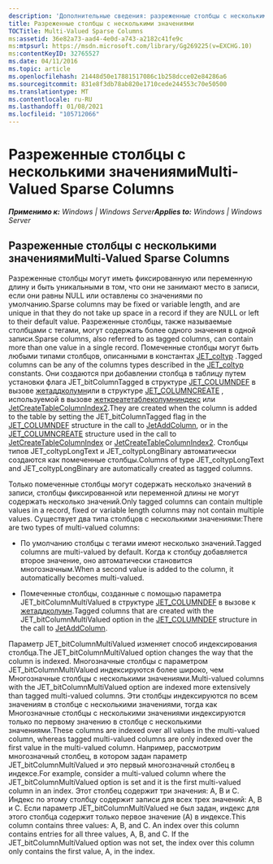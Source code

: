 ```yaml
---
description: 'Дополнительные сведения: разреженные столбцы с несколькими значениями'
title: Разреженные столбцы с несколькими значениями
TOCTitle: Multi-Valued Sparse Columns
ms:assetid: 36e82a73-aad4-4e0d-a743-a2182c41fe9c
ms:mtpsurl: https://msdn.microsoft.com/library/Gg269225(v=EXCHG.10)
ms:contentKeyID: 32765527
ms.date: 04/11/2016
ms.topic: article
ms.openlocfilehash: 21448d50e17881517086c1b258dcce02e84286a6
ms.sourcegitcommit: 831e8f3db78ab820e1710cede244553c70e50500
ms.translationtype: MT
ms.contentlocale: ru-RU
ms.lasthandoff: 01/08/2021
ms.locfileid: "105712066"
---
```

# <a name="multi-valued-sparse-columns"></a><span data-ttu-id="3732a-103">Разреженные столбцы с несколькими значениями</span><span class="sxs-lookup"><span data-stu-id="3732a-103">Multi-Valued Sparse Columns</span></span>


<span data-ttu-id="3732a-104">_**Применимо к:** Windows | Windows Server_</span><span class="sxs-lookup"><span data-stu-id="3732a-104">_**Applies to:** Windows | Windows Server_</span></span>

## <a name="multi-valued-sparse-columns"></a><span data-ttu-id="3732a-105">Разреженные столбцы с несколькими значениями</span><span class="sxs-lookup"><span data-stu-id="3732a-105">Multi-Valued Sparse Columns</span></span>

<span data-ttu-id="3732a-106">Разреженные столбцы могут иметь фиксированную или переменную длину и быть уникальными в том, что они не занимают место в записи, если они равны NULL или оставлены со значениями по умолчанию.</span><span class="sxs-lookup"><span data-stu-id="3732a-106">Sparse columns may be fixed or variable length, and are unique in that they do not take up space in a record if they are NULL or left to their default value.</span></span> <span data-ttu-id="3732a-107">Разреженные столбцы, также называемые столбцами с тегами, могут содержать более одного значения в одной записи.</span><span class="sxs-lookup"><span data-stu-id="3732a-107">Sparse columns, also referred to as tagged columns, can contain more than one value in a single record.</span></span> <span data-ttu-id="3732a-108">Помеченные столбцы могут быть любыми типами столбцов, описанными в константах [JET_coltyp](./jet-coltyp.md) .</span><span class="sxs-lookup"><span data-stu-id="3732a-108">Tagged columns can be any of the columns types described in the [JET_coltyp](./jet-coltyp.md) constants.</span></span> <span data-ttu-id="3732a-109">Они создаются при добавлении столбца в таблицу путем установки флага JET_bitColumnTagged в структуре [JET_COLUMNDEF](./jet-columndef-structure.md) в вызове [жетаддколумн](./jetaddcolumn-function.md)или в структуре [JET_COLUMNCREATE](./jet-columncreate-structure.md) , используемой в вызове [жеткреатетаблеколумниндекс](./jetcreatetablecolumnindex-function.md) или [JetCreateTableColumnIndex2](./jetcreatetablecolumnindex2-function.md).</span><span class="sxs-lookup"><span data-stu-id="3732a-109">They are created when the column is added to the table by setting the JET_bitColumnTagged flag in the [JET_COLUMNDEF](./jet-columndef-structure.md) structure in the call to [JetAddColumn](./jetaddcolumn-function.md), or in the [JET_COLUMNCREATE](./jet-columncreate-structure.md) structure used in the call to [JetCreateTableColumnIndex](./jetcreatetablecolumnindex-function.md) or [JetCreateTableColumnIndex2](./jetcreatetablecolumnindex2-function.md).</span></span> <span data-ttu-id="3732a-110">Столбцы типов JET_coltypLongText и JET_coltypLongBinary автоматически создаются как помеченные столбцы.</span><span class="sxs-lookup"><span data-stu-id="3732a-110">Columns of type JET_coltypLongText and JET_coltypLongBinary are automatically created as tagged columns.</span></span>

<span data-ttu-id="3732a-111">Только помеченные столбцы могут содержать несколько значений в записи, столбцы фиксированной или переменной длины не могут содержать несколько значений.</span><span class="sxs-lookup"><span data-stu-id="3732a-111">Only tagged columns can contain multiple values in a record, fixed or variable length columns may not contain multiple values.</span></span> <span data-ttu-id="3732a-112">Существует два типа столбцов с несколькими значениями:</span><span class="sxs-lookup"><span data-stu-id="3732a-112">There are two types of multi-valued columns:</span></span>

  - <span data-ttu-id="3732a-113">По умолчанию столбцы с тегами имеют несколько значений.</span><span class="sxs-lookup"><span data-stu-id="3732a-113">Tagged columns are multi-valued by default.</span></span> <span data-ttu-id="3732a-114">Когда к столбцу добавляется второе значение, оно автоматически становится многозначным.</span><span class="sxs-lookup"><span data-stu-id="3732a-114">When a second value is added to the column, it automatically becomes multi-valued.</span></span>

  - <span data-ttu-id="3732a-115">Помеченные столбцы, созданные с помощью параметра JET_bitColumnMultiValued в структуре [JET_COLUMNDEF](./jet-columndef-structure.md) в вызове к [жетаддколумн](./jetaddcolumn-function.md).</span><span class="sxs-lookup"><span data-stu-id="3732a-115">Tagged columns that are created with the JET_bitColumnMultiValued option in the [JET_COLUMNDEF](./jet-columndef-structure.md) structure in the call to [JetAddColumn](./jetaddcolumn-function.md).</span></span>

<span data-ttu-id="3732a-116">Параметр JET_bitColumnMultiValued изменяет способ индексирования столбца.</span><span class="sxs-lookup"><span data-stu-id="3732a-116">The JET_bitColumnMultiValued option changes the way that the column is indexed.</span></span> <span data-ttu-id="3732a-117">Многозначные столбцы с параметром JET_bitColumnMultiValued индексируются более широко, чем Многозначные столбцы с несколькими значениями.</span><span class="sxs-lookup"><span data-stu-id="3732a-117">Multi-valued columns with the JET_bitColumnMultiValued option are indexed more extensively than tagged multi-valued columns.</span></span> <span data-ttu-id="3732a-118">Эти столбцы индексируются по всем значениям в столбце с несколькими значениями, тогда как Многозначные столбцы с несколькими значениями индексируются только по первому значению в столбце с несколькими значениями.</span><span class="sxs-lookup"><span data-stu-id="3732a-118">These columns are indexed over all values in the multi-valued column, whereas tagged multi-valued columns are only indexed over the first value in the multi-valued column.</span></span> <span data-ttu-id="3732a-119">Например, рассмотрим многозначный столбец, в котором задан параметр JET_bitColumnMultiValued и это первый многозначный столбец в индексе.</span><span class="sxs-lookup"><span data-stu-id="3732a-119">For example, consider a multi-valued column where the JET_bitColumnMultiValued option is set and it is the first multi-valued column in an index.</span></span> <span data-ttu-id="3732a-120">Этот столбец содержит три значения: A, B и C. Индекс по этому столбцу содержит записи для всех трех значений: A, B и C. Если параметр JET_bitColumnMultiValued не был задан, индекс для этого столбца содержит только первое значение (A) в индексе.</span><span class="sxs-lookup"><span data-stu-id="3732a-120">This column contains three values: A, B, and C. An index over this column contains entries for all three values, A, B, and C. If the JET_bitColumnMultiValued option was not set, the index over this column only contains the first value, A, in the index.</span></span>
